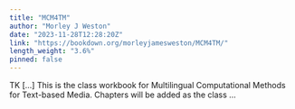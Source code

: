 ```yaml
---
title: "MCM4TM"
author: "Morley J Weston"
date: "2023-11-28T12:28:20Z"
link: "https://bookdown.org/morleyjamesweston/MCM4TM/"
length_weight: "3.6%"
pinned: false
---
```


TK [...] This is the class workbook for Multilingual Computational Methods for Text-based Media. Chapters will be added as the class ...
